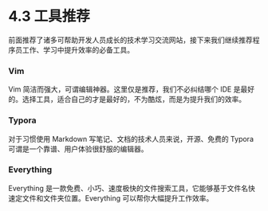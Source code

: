 # 4.3 工具推荐

前面推荐了诸多可帮助开发人员成长的技术学习交流网站，接下来我们继续推荐程序员工作、学习中提升效率的必备工具。

### Vim
Vim 简洁而强大，可谓编辑神器。这里仅是推荐，我们不必纠结哪个 IDE 是最好的。选择工具，适合自己的才是最好的，不为酷炫，而是为提升我们的效率。

### Typora
对于习惯使用 Markdown 写笔记、文档的技术人员来说，开源、免费的 Typora 可谓是一个靠谱、用户体验很舒服的编辑器。

### Everything
Everything 是一款免费、小巧、速度极快的文件搜索工具，它能够基于文件名快速定文件和文件夹位置。Everything 可以帮你大幅提升工作效率。